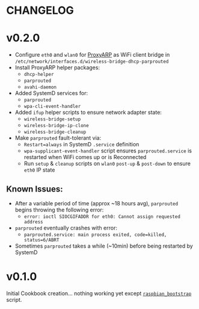CHANGELOG
=========

# v0.2.0

- Configure `eth0` and `wlan0` for [ProxyARP][1] as WiFi client bridge in `/etc/network/interfaces.d/wireless-bridge-dhcp-parprouted`
- Install ProxyARP helper packages:
  - `dhcp-helper`
  - `parprouted`
  - `avahi-daemon`
- Added SystemD services for:
  - `parprouted`
  - `wpa-cli-event-handler`
- Added `ifup` helper scripts to ensure network adapter state:
  - `wireless-bridge-setup`
  - `wireless-bridge-ip-clone`
  - `wireless-bridge-cleanup`
- Make `parprouted` fault-tolerant via:
  - `Restart=always` in SystemD `.service` definition
  - `wpa-supplicant-event-handler` script ensures `parprouted.service` is restarted when WiFi comes up or is Reconnected
  - Run `setup` & `cleanup` scripts on `wlan0` `post-up` & `post-down` to ensure `eth0` IP state

Known Issues:
-------------

- After a variable period of time (approx ~18 hours avg), `parprouted` begins throwing the following error:
  - `error: ioctl SIOCGIFADDR for eth0: Cannot assign requested address`
- `parprouted` eventually crashes with error:
  - `parprouted.service: main process exited, code=killed, status=6/ABRT`
- Sometimes `parprouted` takes a while (~10min) before being restarted by SystemD

# v0.1.0

Initial Cookbook creation... nothing working yet except [`raspbian_bootstrap`][raspbian-bootstrap] script.

[1]: https://wiki.debian.org/BridgeNetworkConnectionsProxyArp
[raspbian-bootstrap]: https://github.com/trinitronx/raspbian_bootstrap
